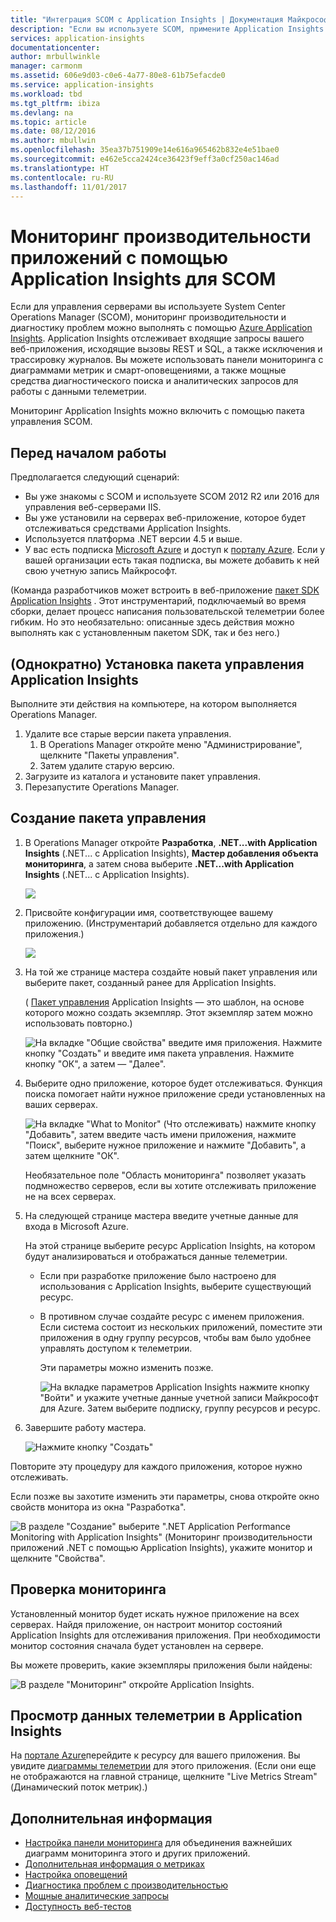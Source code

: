```yaml
---
title: "Интеграция SCOM с Application Insights | Документация Майкрософт"
description: "Если вы используете SCOM, примените Application Insights для мониторинга производительности и диагностики. Подробные панели мониторинга, смарт-оповещения, мощные средства диагностики и аналитические запросы."
services: application-insights
documentationcenter: 
author: mrbullwinkle
manager: carmonm
ms.assetid: 606e9d03-c0e6-4a77-80e8-61b75efacde0
ms.service: application-insights
ms.workload: tbd
ms.tgt_pltfrm: ibiza
ms.devlang: na
ms.topic: article
ms.date: 08/12/2016
ms.author: mbullwin
ms.openlocfilehash: 35ea37b751909e14e616a965462b832e4e51bae0
ms.sourcegitcommit: e462e5cca2424ce36423f9eff3a0cf250ac146ad
ms.translationtype: HT
ms.contentlocale: ru-RU
ms.lasthandoff: 11/01/2017
---
```

# <a name="application-performance-monitoring-using-application-insights-for-scom"></a>Мониторинг производительности приложений с помощью Application Insights для SCOM
Если для управления серверами вы используете System Center Operations Manager (SCOM), мониторинг производительности и диагностику проблем можно выполнять с помощью [Azure Application Insights](app-insights-asp-net.md). Application Insights отслеживает входящие запросы вашего веб-приложения, исходящие вызовы REST и SQL, а также исключения и трассировку журналов. Вы можете использовать панели мониторинга с диаграммами метрик и смарт-оповещениями, а также мощные средства диагностического поиска и аналитических запросов для работы с данными телеметрии. 

Мониторинг Application Insights можно включить с помощью пакета управления SCOM.

## <a name="before-you-start"></a>Перед началом работы
Предполагается следующий сценарий:

* Вы уже знакомы с SCOM и используете SCOM 2012 R2 или 2016 для управления веб-серверами IIS.
* Вы уже установили на серверах веб-приложение, которое будет отслеживаться средствами Application Insights.
* Используется платформа .NET версии 4.5 и выше.
* У вас есть подписка [Microsoft Azure](https://azure.com) и доступ к [порталу Azure](https://portal.azure.com). Если у вашей организации есть такая подписка, вы можете добавить к ней свою учетную запись Майкрософт.

(Команда разработчиков может встроить в веб-приложение [пакет SDK Application Insights](app-insights-asp-net.md) . Этот инструментарий, подключаемый во время сборки, делает процесс написания пользовательской телеметрии более гибким. Но это необязательно: описанные здесь действия можно выполнять как с установленным пакетом SDK, так и без него.)

## <a name="one-time-install-application-insights-management-pack"></a>(Однократно) Установка пакета управления Application Insights
Выполните эти действия на компьютере, на котором выполняется Operations Manager.

1. Удалите все старые версии пакета управления.
   1. В Operations Manager откройте меню "Администрирование", щелкните "Пакеты управления". 
   2. Затем удалите старую версию.
2. Загрузите из каталога и установите пакет управления.
3. Перезапустите Operations Manager.

## <a name="create-a-management-pack"></a>Создание пакета управления
1. В Operations Manager откройте **Разработка**, **.NET...with Application Insights** (.NET... с Application Insights), **Мастер добавления объекта мониторинга**, а затем снова выберите **.NET...with Application Insights** (.NET... с Application Insights).
   
    ![](./media/app-insights-scom/020.png)
2. Присвойте конфигурации имя, соответствующее вашему приложению. (Инструментарий добавляется отдельно для каждого приложения.)
   
    ![](./media/app-insights-scom/030.png)
3. На той же странице мастера создайте новый пакет управления или выберите пакет, созданный ранее для Application Insights.
   
     ( [Пакет управления](https://technet.microsoft.com/library/cc974491.aspx) Application Insights — это шаблон, на основе которого можно создать экземпляр. Этот экземпляр затем можно использовать повторно.)

    ![На вкладке "Общие свойства" введите имя приложения. Нажмите кнопку "Создать" и введите имя пакета управления. Нажмите кнопку "ОК", а затем — "Далее".](./media/app-insights-scom/040.png)

1. Выберите одно приложение, которое будет отслеживаться. Функция поиска помогает найти нужное приложение среди установленных на ваших серверах.
   
    ![На вкладке "What to Monitor" (Что отслеживать) нажмите кнопку "Добавить", затем введите часть имени приложения, нажмите "Поиск", выберите нужное приложение и нажмите "Добавить", а затем щелкните "ОК".](./media/app-insights-scom/050.png)
   
    Необязательное поле "Область мониторинга" позволяет указать подмножество серверов, если вы хотите отслеживать приложение не на всех серверах.
2. На следующей странице мастера введите учетные данные для входа в Microsoft Azure.
   
    На этой странице выберите ресурс Application Insights, на котором будут анализироваться и отображаться данные телеметрии. 
   
   * Если при разработке приложение было настроено для использования с Application Insights, выберите существующий ресурс.
   * В противном случае создайте ресурс с именем приложения. Если система состоит из нескольких приложений, поместите эти приложения в одну группу ресурсов, чтобы вам было удобнее управлять доступом к телеметрии.
     
     Эти параметры можно изменить позже.
     
     ![На вкладке параметров Application Insights нажмите кнопку "Войти" и укажите учетные данные учетной записи Майкрософт для Azure. Затем выберите подписку, группу ресурсов и ресурс.](./media/app-insights-scom/060.png)
3. Завершите работу мастера.
   
    ![Нажмите кнопку "Создать"](./media/app-insights-scom/070.png)

Повторите эту процедуру для каждого приложения, которое нужно отслеживать.

Если позже вы захотите изменить эти параметры, снова откройте окно свойств монитора из окна "Разработка".

![В разделе "Создание" выберите ".NET Application Performance Monitoring with Application Insights" (Мониторинг производительности приложений .NET с помощью Application Insights), укажите монитор и щелкните "Свойства".](./media/app-insights-scom/080.png)

## <a name="verify-monitoring"></a>Проверка мониторинга
Установленный монитор будет искать нужное приложение на всех серверах. Найдя приложение, он настроит монитор состояний Application Insights для отслеживания приложения. При необходимости монитор состояния сначала будет установлен на сервере.

Вы можете проверить, какие экземпляры приложения были найдены:

![В разделе "Мониторинг" откройте Application Insights.](./media/app-insights-scom/100.png)

## <a name="view-telemetry-in-application-insights"></a>Просмотр данных телеметрии в Application Insights
На [портале Azure](https://portal.azure.com)перейдите к ресурсу для вашего приложения. Вы увидите [диаграммы телеметрии](app-insights-dashboards.md) для этого приложения. (Если они еще не отображаются на главной странице, щелкните "Live Metrics Stream" (Динамический поток метрик).)

## <a name="next-steps"></a>Дополнительная информация
* [Настройка панели мониторинга](app-insights-dashboards.md) для объединения важнейших диаграмм мониторинга этого и других приложений.
* [Дополнительная информация о метриках](app-insights-metrics-explorer.md)
* [Настройка оповещений](app-insights-alerts.md)
* [Диагностика проблем с производительностью](app-insights-detect-triage-diagnose.md)
* [Мощные аналитические запросы](app-insights-analytics.md)
* [Доступность веб-тестов](app-insights-monitor-web-app-availability.md)

